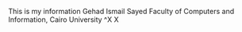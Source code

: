 This is my information
Gehad Ismail Sayed
Faculty of Computers and Information, Cairo University
^X
X


